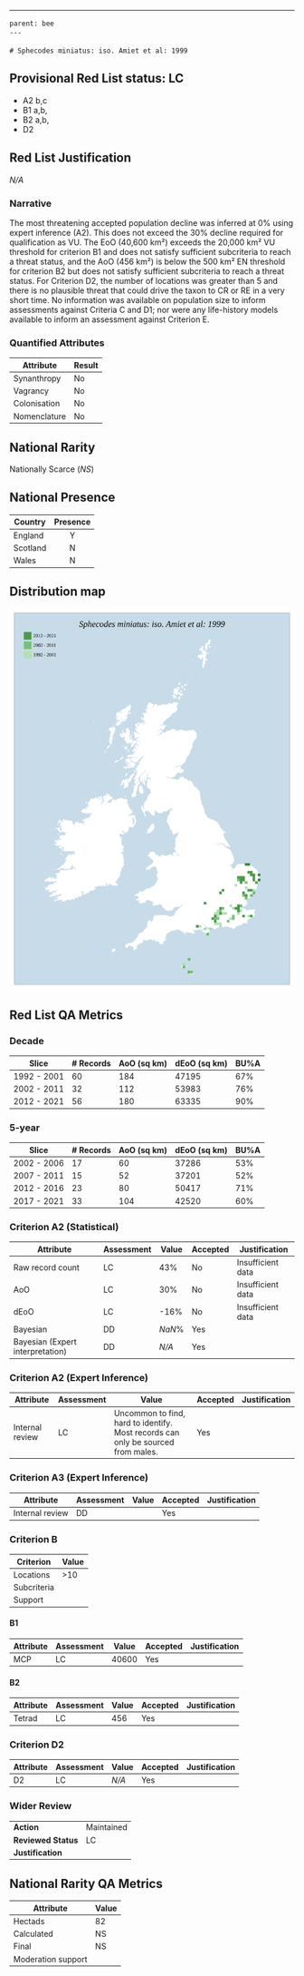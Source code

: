 ---
    parent: bee
    ---

    # Sphecodes miniatus: iso. Amiet et al: 1999

## Provisional Red List status: LC
- A2 b,c
- B1 a,b, 
- B2 a,b, 
- D2

## Red List Justification
*N/A*
### Narrative


The most threatening accepted population decline was inferred at 0% using expert inference (A2). This does not exceed the 30% decline required for qualification as VU. The EoO (40,600 km²) exceeds the 20,000 km² VU threshold for criterion B1 and does not satisfy sufficient subcriteria to reach a threat status, and the AoO (456 km²) is below the 500 km² EN threshold for criterion B2 but does not satisfy sufficient subcriteria to reach a threat status. For Criterion D2, the number of locations was greater than 5 and there is no plausible threat that could drive the taxon to CR or RE in a very short time. No information was available on population size to inform assessments against Criteria C and D1; nor were any life-history models available to inform an assessment against Criterion E.
### Quantified Attributes
|Attribute|Result|
|---|---|
|Synanthropy|No|
|Vagrancy|No|
|Colonisation|No|
|Nomenclature|No|


## National Rarity
Nationally Scarce (*NS*)

## National Presence
|Country|Presence
|---|:-:|
|England|Y|
|Scotland|N|
|Wales|N|


## Distribution map
![](../map/359.svg)

## Red List QA Metrics
### Decade
| Slice | # Records | AoO (sq km) | dEoO (sq km) |BU%A |
|---|---|---|---|---|
|1992 - 2001|60|184|47195|67%|
|2002 - 2011|32|112|53983|76%|
|2012 - 2021|56|180|63335|90%|
### 5-year
| Slice | # Records | AoO (sq km) | dEoO (sq km) |BU%A |
|---|---|---|---|---|
|2002 - 2006|17|60|37286|53%|
|2007 - 2011|15|52|37201|52%|
|2012 - 2016|23|80|50417|71%|
|2017 - 2021|33|104|42520|60%|
### Criterion A2 (Statistical)
|Attribute|Assessment|Value|Accepted|Justification
|---|---|---|---|---|
|Raw record count|LC|43%|No|Insufficient data|
|AoO|LC|30%|No|Insufficient data|
|dEoO|LC|-16%|No|Insufficient data|
|Bayesian|DD|*NaN*%|Yes||
|Bayesian (Expert interpretation)|DD|*N/A*|Yes||
### Criterion A2 (Expert Inference)
|Attribute|Assessment|Value|Accepted|Justification
|---|---|---|---|---|
|Internal review|LC|Uncommon to find, hard to identify. Most records can only be sourced from males.|Yes||
### Criterion A3 (Expert Inference)
|Attribute|Assessment|Value|Accepted|Justification
|---|---|---|---|---|
|Internal review|DD||Yes||
### Criterion B
|Criterion| Value|
|---|---|
|Locations|>10|
|Subcriteria||
|Support||
#### B1
|Attribute|Assessment|Value|Accepted|Justification
|---|---|---|---|---|
|MCP|LC|40600|Yes||
#### B2
|Attribute|Assessment|Value|Accepted|Justification
|---|---|---|---|---|
|Tetrad|LC|456|Yes||
### Criterion D2
|Attribute|Assessment|Value|Accepted|Justification
|---|---|---|---|---|
|D2|LC|*N/A*|Yes||
### Wider Review
|  |  |
|---|---|
|**Action**|Maintained|
|**Reviewed Status**|LC|
|**Justification**||


## National Rarity QA Metrics
|Attribute|Value|
|---|---|
|Hectads|82|
|Calculated|NS|
|Final|NS|
|Moderation support||


